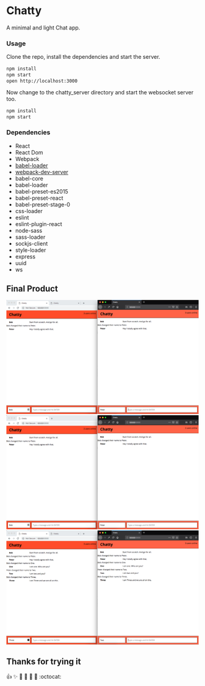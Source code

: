 Chatty
=====================

A minimal and light Chat app.

### Usage

Clone the repo, install the dependencies and start the server.

```
npm install
npm start
open http://localhost:3000
```

Now change to the chatty_server directory and start the websocket server too.

```
npm install
npm start
```

### Dependencies

* React
* React Dom
* Webpack
* [babel-loader](https://github.com/babel/babel-loader)
* [webpack-dev-server](https://github.com/webpack/webpack-dev-server)
* babel-core
* babel-loader
* babel-preset-es2015
* babel-preset-react
* babel-preset-stage-0
* css-loader
* eslint
* eslint-plugin-react
* node-sass
* sass-loader
* sockjs-client
* style-loader
* express
* uuid
* ws

## Final Product

!["Chatty"](/docs/chatty_1.png)
!["Chatty with one less user"](/docs/chatt_one_less_user.png)
!["Everyone chiming"](/docs/chatty_everyone_there.png)

## Thanks for trying it
:+1: :sparkles: :camel: :tada:
:rocket: :metal: :octocat: